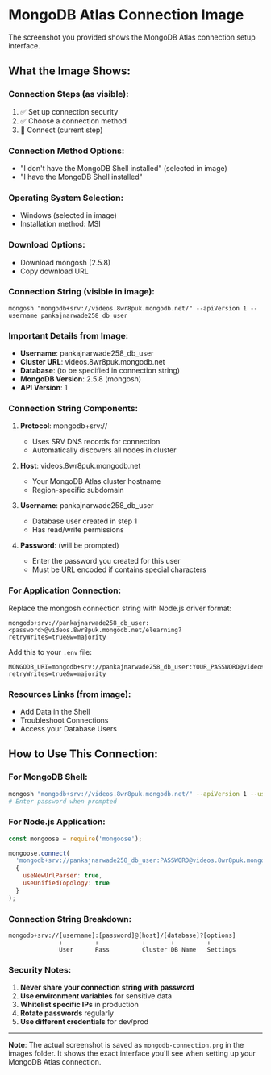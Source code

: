 # MongoDB Atlas Connection Image

The screenshot you provided shows the MongoDB Atlas connection setup interface. 

## What the Image Shows:

### Connection Steps (as visible):
1. ✅ Set up connection security
2. ✅ Choose a connection method
3. 🔵 Connect (current step)

### Connection Method Options:
- "I don't have the MongoDB Shell installed" (selected in image)
- "I have the MongoDB Shell installed"

### Operating System Selection:
- Windows (selected in image)
- Installation method: MSI

### Download Options:
- Download mongosh (2.5.8)
- Copy download URL

### Connection String (visible in image):
```
mongosh "mongodb+srv://videos.8wr8puk.mongodb.net/" --apiVersion 1 --username pankajnarwade258_db_user
```

### Important Details from Image:
- **Username**: pankajnarwade258_db_user
- **Cluster URL**: videos.8wr8puk.mongodb.net
- **Database**: (to be specified in connection string)
- **MongoDB Version**: 2.5.8 (mongosh)
- **API Version**: 1

### Connection String Components:

1. **Protocol**: mongodb+srv://
   - Uses SRV DNS records for connection
   - Automatically discovers all nodes in cluster

2. **Host**: videos.8wr8puk.mongodb.net
   - Your MongoDB Atlas cluster hostname
   - Region-specific subdomain

3. **Username**: pankajnarwade258_db_user
   - Database user created in step 1
   - Has read/write permissions

4. **Password**: (will be prompted)
   - Enter the password you created for this user
   - Must be URL encoded if contains special characters

### For Application Connection:

Replace the mongosh connection string with Node.js driver format:

```
mongodb+srv://pankajnarwade258_db_user:<password>@videos.8wr8puk.mongodb.net/elearning?retryWrites=true&w=majority
```

Add this to your `.env` file:
```
MONGODB_URI=mongodb+srv://pankajnarwade258_db_user:YOUR_PASSWORD@videos.8wr8puk.mongodb.net/elearning?retryWrites=true&w=majority
```

### Resources Links (from image):
- Add Data in the Shell
- Troubleshoot Connections
- Access your Database Users

## How to Use This Connection:

### For MongoDB Shell:
```bash
mongosh "mongodb+srv://videos.8wr8puk.mongodb.net/" --apiVersion 1 --username pankajnarwade258_db_user
# Enter password when prompted
```

### For Node.js Application:
```javascript
const mongoose = require('mongoose');

mongoose.connect(
  'mongodb+srv://pankajnarwade258_db_user:PASSWORD@videos.8wr8puk.mongodb.net/elearning?retryWrites=true&w=majority',
  {
    useNewUrlParser: true,
    useUnifiedTopology: true
  }
);
```

### Connection String Breakdown:

```
mongodb+srv://[username]:[password]@[host]/[database]?[options]
              ↓         ↓            ↓       ↓         ↓
              User      Pass         Cluster DB Name   Settings
```

### Security Notes:

1. **Never share your connection string with password**
2. **Use environment variables** for sensitive data
3. **Whitelist specific IPs** in production
4. **Rotate passwords** regularly
5. **Use different credentials** for dev/prod

---

**Note**: The actual screenshot is saved as `mongodb-connection.png` in the images folder. It shows the exact interface you'll see when setting up your MongoDB Atlas connection.
